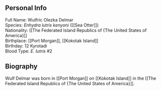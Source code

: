## Personal Info

Full Name: Wulfric Olezka Delmar  
Species: _Enhydra lutris kenyoni_ ([[Sea Otter]])  
Nationality: [[The Federated Island Republics of {The United States of America}]]  
Birthplace: [[Port Morgan]], [[Kokotak Island]]  
Birthday: 12 Kyrotadi  
Blood Type: _E. lutris_ #2  
## Biography

Wulf Delmar was born in [[Port Morgan]] on [[Kokotak Island]] in the [[The Federated Island Republics of {The United States of America}]].